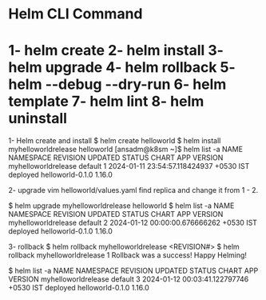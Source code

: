 # Helm CLI Command
1- helm create
2- helm install
3- helm upgrade
4- helm rollback
5- helm --debug --dry-run
6- helm template
7- helm lint
8- helm uninstall
===============================
1- Helm create and install
$ helm create helloworld
$ helm install  myhelloworldrelease helloworld
[ansadm@k8sm ~]$ helm list -a
NAME                    NAMESPACE       REVISION        UPDATED                                 STATUS          CHART                   APP VERSION
myhelloworldrelease     default         1               2024-01-11 23:54:57.118424937 +0530 IST deployed        helloworld-0.1.0        1.16.0

2- upgrade 
vim helloworld/values.yaml
find replica and change it from 1 - 2.

$ helm upgrade myhelloworldrelease helloworld
$ helm list -a
NAME                    NAMESPACE REVISION   UPDATED                                STATUS    CHART             APP VERSION
myhelloworldrelease     default   2          2024-01-12 00:00:00.676666262 +0530 IST deployed helloworld-0.1.0  1.16.0

3- rollback
$ helm rollback myhelloworldrelease <REVISION#>
$ helm rollback myhelloworldrelease 1
Rollback was a success! Happy Helming!

$ helm list -a
NAME                    NAMESPACE       REVISION        UPDATED                                 STATUS          CHART                   APP VERSION
myhelloworldrelease     default         3               2024-01-12 00:03:41.122797746 +0530 IST deployed        helloworld-0.1.0        1.16.0



